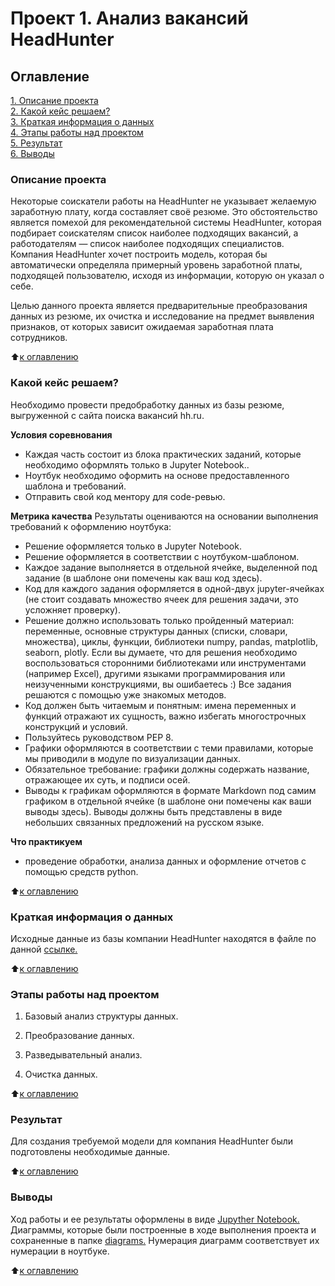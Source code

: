 # Проект 1. Анализ вакансий HeadHunter

## Оглавление
[1. Описание проекта](#Описание-проекта)  
[2. Какой кейс решаем?](#Какой-кейс-решаем)  
[3. Краткая информация о данных](#Краткая-информация-о-данных)  
[4. Этапы работы над проектом](#Этапы-работы-над-проектом)  
[5. Результат](#Результат)  
[6. Выводы](#Выводы)  

### Описание проекта
Некоторые соискатели работы на HeadHunter не указывает желаемую заработную плату, когда составляет своё резюме. Это обстоятельство является помехой для рекомендательной системы HeadHunter, которая подбирает соискателям список наиболее подходящих вакансий, а работодателям — список наиболее подходящих специалистов. Компания HeadHunter хочет построить модель, которая бы автоматически определяла примерный уровень заработной платы, подходящей пользователю, исходя из информации, которую он указал о себе.

Целью данного проекта является предварительные преобразования данных из резюме, их очистка и исследование на предмет выявления признаков, от которых зависит ожидаемая заработная плата сотрудников.

:arrow_up:[к оглавлению](#Оглавление)

### Какой кейс решаем?
Необходимо провести предобработку данных из базы резюме, выгруженной с сайта поиска вакансий hh.ru.

**Условия соревнования**
- Каждая часть состоит из блока практических заданий, которые необходимо оформлять только в Jupyter Notebook..
- Ноутбук необходимо оформить на основе предоставленного шаблона и требований.
- Отправить свой код ментору для code-ревью.

**Метрика качества**
 Результаты оцениваются на основании выполнения требований к оформлению ноутбука:
 - Решение оформляется только в Jupyter Notebook.
 - Решение оформляется в соответствии с ноутбуком-шаблоном.
 - Каждое задание выполняется в отдельной ячейке, выделенной под задание (в шаблоне они помечены как ваш код здесь).
 - Код для каждого задания оформляется в одной-двух jupyter-ячейках (не стоит создавать множество ячеек для решения задачи, это усложняет проверку).
 - Решение должно использовать только пройденный материал: переменные, основные структуры данных (списки, словари, множества), циклы, функции, библиотеки numpy, pandas, matplotlib, seaborn, plotly. Если вы думаете, что для решения необходимо воспользоваться сторонними библиотеками или инструментами (например Excel), другими языками программирования или неизученными конструкциями, вы ошибаетесь :) Все задания решаются с помощью уже знакомых методов.
 - Код должен быть читаемым и понятным: имена переменных и функций отражают их сущность, важно избегать многострочных конструкций и условий.
 - Пользуйтесь руководством PEP 8.
 - Графики оформляются в соответствии с теми правилами, которые мы приводили в модуле по визуализации данных.
 - Обязательное требование: графики должны содержать название, отражающее их суть, и подписи осей.
 - Выводы к графикам оформляются в формате Markdown под самим графиком в отдельной ячейке (в шаблоне они помечены как ваши выводы здесь). Выводы должны быть представлены в виде небольших связанных предложений на русском языке.

**Что практикуем**
+ проведение обработки, анализа данных и оформление отчетов с помощью средств python.

:arrow_up:[к оглавлению](#Оглавление)

### Краткая информация о данных
Исходные данные из базы компании HeadHunter находятся в файле по данной [ссылке.](#https://drive.google.com/file/d/1Kb78mAWYKcYlellTGhIjPI-bCcKbGuTn/view)

:arrow_up:[к оглавлению](#Оглавление)

 ### Этапы работы над проектом
1. Базовый анализ структуры данных.

2. Преобразование данных.

3. Разведывательный анализ.

4. Очистка данных.

:arrow_up:[к оглавлению](#Оглавление)

 ### Результат
Для создания требуемой модели для компания HeadHunter были подготовлены необходимые данные.

:arrow_up:[к оглавлению](#Оглавление)

### Выводы
Ход работы и ее результаты оформлены в виде [Jupyther Notebook.](Project-1.ipynb)
Диаграммы, которые были построенные в ходе выполнения проекта и сохраненные в папке [diagrams.](diagrams) Нумерация диаграмм соответствует их нумерации в ноутбуке.

:arrow_up:[к оглавлению](#Оглавление)